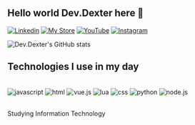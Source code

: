 ## Hello world Dev.Dexter here 👋

[![Linkedin](https://img.shields.io/badge/LinkedIn-0077B5?style=for-the-badge&logo=linkedin&logoColor=white)](https://www.linkedin.com/in/dexter-undefined-93750b267/)
[![My Store](	https://img.shields.io/badge/Discord-7289DA?style=for-the-badge&logo=discord&logoColor=white)](https://discord.gg/EsdSMgAgdH)
[![YouTube](https://img.shields.io/badge/YouTube-FF0000?style=for-the-badge&logo=youtube&logoColor=white)](https://www.youtube.com/channel/UCopXVFfygbgGdSY-vXrrPIg)
[![Instagram](https://img.shields.io/badge/Instagram-E4405F?style=for-the-badge&logo=instagram&logoColor=white)](https://www.instagram.com/liedson_dexter/?hl=pt)

![Dev.Dexter's GitHub stats](https://github-readme-stats.vercel.app/api?username=liedsondex&show_icons=true&theme=tokyonight)

## Technologies I use in my day

<div style="display: inline_bolck"><br/>
 <img align="center" alt="javascript" src="https://img.shields.io/badge/JavaScript-F7DF1E?style=for-the-badge&logo=javascript&logoColor=black" />
  <img align="center" alt="html" src="https://img.shields.io/badge/HTML-239120?style=for-the-badge&logo=html5&logoColor=white" />
   <img align="center" alt="vue.js" src="https://img.shields.io/badge/Vue.js-35495E?style=for-the-badge&logo=vue.js&logoColor=4FC08D" />
     <img align="center" alt="lua" src="https://img.shields.io/badge/Lua-2C2D72?style=for-the-badge&logo=lua&logoColor=white" />
          <img align="center" alt="css" src="https://img.shields.io/badge/CSS-239120?&style=for-the-badge&logo=css3&logoColor=white" />
                    <img align="center" alt="python" src="https://img.shields.io/badge/Python-3776AB?style=for-the-badge&logo=python&logoColor=white" />
                                        <img align="center" alt="node.js" src="https://img.shields.io/badge/Node.js-43853D?style=for-the-badge&logo=node.js&logoColor=white" />
</div><br/>

Studying Information Technology
